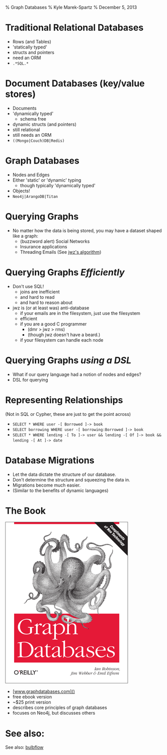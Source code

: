 % Graph Databases
% Kyle Marek-Spartz
% December 5, 2013

# Traditional Relational Databases

- Rows (and Tables)
- 'statically typed'
- structs and pointers
- need an ORM
- `.*SQL.*`


# Document Databases (key/value stores)

- Documents
- 'dynamically typed'
     - schema free
- dynamic structs (and pointers)
- still relational
- still needs an ORM
- `((Mongo|Couch)DB|Redis)`


# Graph Databases

- Nodes and Edges
- Either 'static' or 'dynamic' typing
    - though typically 'dynamically typed'
- Objects!
- `Neo4j|ArangoDB|Titan`


# Querying Graphs

- No matter how the data is being stored, you may have a dataset shaped like a graph:
	- (buzzword alert) Social Networks
	- Insurance applications
	- Threading Emails (See [jwz's algorithm](http://www.jwz.org/doc/threading.html))
	
# Querying Graphs *Efficiently*

- Don't use SQL!
    - joins are inefficient
    - and hard to read
    - and hard to reason about
- jwz is (or at least was) anti-database
    - if your emails are in the filesystem, just use the filesystem
    - efficient
    - if you are a good C programmer
    	- (dmr > jwz > rms)
    	- (though jwz doesn't have a beard.)
    - if your filesystem can handle each node

# Querying Graphs *using a DSL* 

- What if our query language had a notion of nodes and edges?
- DSL for querying


# Representing Relationships

(Not in SQL or Cypher, these are just to get the point across)

- `SELECT * WHERE user -[ Borrowed ]-> book`
- `SELECT borrowing WHERE user -[ borrowing:Borrowed ]-> book`
- `SELECT * WHERE lending -[ To ]-> user && lending -[ Of ]-> book && lending -[ At ]-> date`


# Database Migrations

- Let the data dictate the structure of our database.
- Don't determine the structure and squeezing the data in.
- Migrations become much easier.
- (Similar to the benefits of dynamic languages)


# The Book

![](/images/graph_databases_cover.png)

- [www.graphdatabases.com]()
- free ebook version
- ~$25 print version
- describes core principles of graph databases
- focuses on Neo4j, but discusses others

# See also:


See also: [bulbflow](http://bulbflow.com/)



